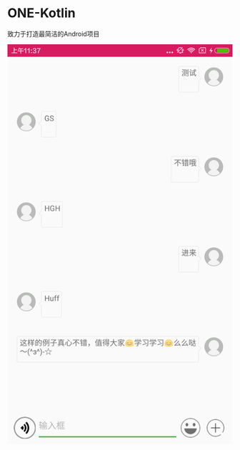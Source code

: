 # ONE-Kotlin
致力于打造最简洁的Android项目


![](https://github.com/kenvies/ONE-Kotlin/blob/master/img/Screenshot_2016-12-06-11-37-11_com.jm.png)
